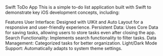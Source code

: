 Swift ToDo App
This is a simple to-do list application built with Swift to demonstrate key iOS development concepts, including:

Features
User Interface: Designed with UIKit and Auto Layout for a responsive and user-friendly experience.
Persistent Data: Uses Core Data for saving tasks, allowing users to store tasks even after closing the app.
Search Functionality: Implements search functionality to filter tasks.
Data Management: Categorized tasks for better organization.
Light/Dark Mode Support: Automatically adapts to system theme settings.
